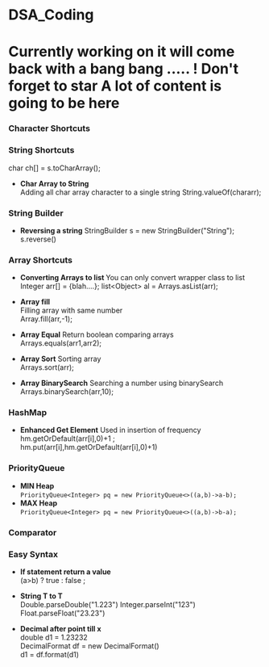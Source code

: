 # DSA_Coding

# Currently working on it will come back with a bang bang ..... ! Don't forget to star  A lot of content is going to be here 
### Character Shortcuts


### String Shortcuts
<!-- s is consider as String -->
char ch[] = s.toCharArray(); 
- <b>Char Array to String</b>  
Adding all char array character to a single string
String.valueOf(chararr);


### String Builder
- <b>Reversing a string</b> 
StringBuilder s = new StringBuilder("String");
s.reverse()


### Array Shortcuts
- <strong> Converting Arrays to list </strong>
You can only convert wrapper class to list
Integer arr[] = {blah....};
list\<Object> al = Arrays.asList(arr);

- <b>Array fill</b>  
Filling array with same number  
Array.fill(arr,-1); 
- <b>Array Equal</b> 
Return boolean comparing arrays  
Arrays.equals(arr1,arr2); 
- <b>Array Sort</b> 
Sorting array  
Arrays.sort(arr);  
- <b>Array BinarySearch</b>
Searching a number using binarySearch  
Arrays.binarySearch(arr,10);


### HashMap
- <b>Enhanced Get Element</b>
Used in insertion of frequency    
hm.getOrDefault(arr[i],0)+1 ;   
hm.put(arr[i],hm.getOrDefault(arr[i],0)+1)   

### PriorityQueue
- <b>MIN Heap</b>  
`PriorityQueue<Integer> pq = new PriorityQueue<>((a,b)->a-b);`
- <b>MAX Heap</b>  
`PriorityQueue<Integer> pq = new PriorityQueue<>((a,b)->b-a);`

### Comparator 
 <!-- Mainly used in sorting object inside data  -->

### Easy Syntax
- <b>If statement return a value</b>  
(a>b) ? true : false ;

- <b>String T to T</b>  
Double.parseDouble("1.223")
Integer.parseInt("123")
Float.parseFloat("23.23")

- <b>Decimal after point till x</b>    
double d1 = 1.23232  
DecimalFormat df = new DecimalFormat()  
d1 = df.format(d1)  
